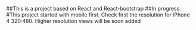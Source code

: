 ##This is a project based on React and React-bootstrap
##In progress:
#This project started with mobile first. Check first the resolution for iPhone 4 320:480. Higher resolution views will be soon added
